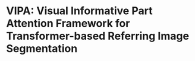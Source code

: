 # VIPA: Visual Informative Part Attention Framework for Transformer-based Referring Image Segmentation
